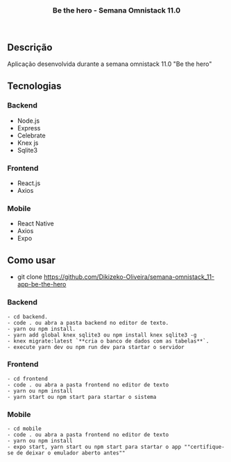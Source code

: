 <h3 align="center">
 Be the hero - Semana Omnistack 11.0
</h3>

<br>

## Descrição

Aplicação desenvolvida durante a semana omnistack 11.0 "Be the hero"

## Tecnologias

### Backend
- Node.js
- Express
- Celebrate
- Knex js
- Sqlite3

### Frontend
- React.js
- Axios

### Mobile
- React Native
- Axios
- Expo

## Como usar
- git clone https://github.com/Dikizeko-Oliveira/semana-omnistack_11-app-be-the-hero

### Backend

```
- cd backend.
- code . ou abra a pasta backend no editor de texto.
- yarn ou npm install.
- yarn add global knex sqlite3 ou npm install knex sqlite3 -g
- knex migrate:latest `**cria o banco de dados com as tabelas**`.
- execute yarn dev ou npm run dev para startar o servidor
```

### Frontend

```
- cd frontend
- code . ou abra a pasta frontend no editor de texto
- yarn ou npm install
- yarn start ou npm start para startar o sistema
```


### Mobile

```
- cd mobile
- code . ou abra a pasta frontend no editor de texto
- yarn ou npm install 
- expo start, yarn start ou npm start para startar o app ""certifique-se de deixar o emulador aberto antes""
```
